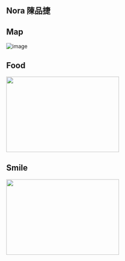 ## Nora 陳品捷

## Map
![image](https://github.com/user-attachments/assets/e5c4a2b2-6132-4d6b-ae43-0637883ff5ec)


## Food
<img src="https://github.com/user-attachments/assets/7a844fa1-d7e1-4abd-bfca-a0d04ff49624" width="300" height="200">



## Smile
<img src="(https://github.com/user-attachments/assets/78ab9215-7673-4f7d-8bdb-d6c6a00d4555" width="300" height="200">
